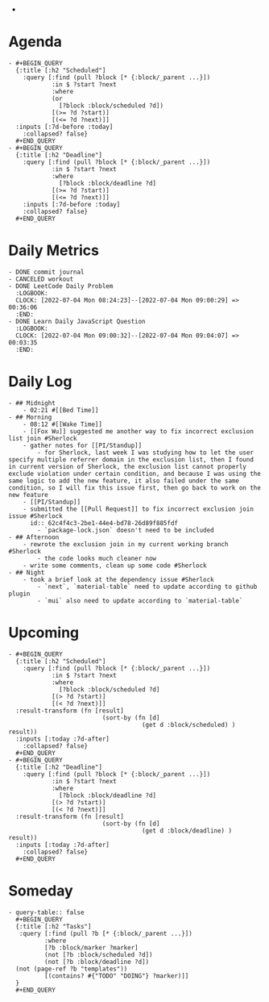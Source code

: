 -
# Agenda
	- #+BEGIN_QUERY
	  {:title [:h2 "Scheduled"]
	    :query [:find (pull ?block [* {:block/_parent ...}])
	            :in $ ?start ?next
	            :where
	            (or
	              [?block :block/scheduled ?d])
	            [(>= ?d ?start)]
	            [(<= ?d ?next)]]
	  :inputs [:7d-before :today]
	    :collapsed? false}
	  #+END_QUERY
	- #+BEGIN_QUERY
	  {:title [:h2 "Deadline"]
	    :query [:find (pull ?block [* {:block/_parent ...}])
	            :in $ ?start ?next
	            :where
	              [?block :block/deadline ?d]
	            [(>= ?d ?start)]
	            [(<= ?d ?next)]]
	    :inputs [:7d-before :today]
	    :collapsed? false}
	  #+END_QUERY
# Daily Metrics
	- DONE commit journal
	- CANCELED workout
	- DONE LeetCode Daily Problem
	  :LOGBOOK:
	  CLOCK: [2022-07-04 Mon 08:24:23]--[2022-07-04 Mon 09:00:29] =>  00:36:06
	  :END:
	- DONE Learn Daily JavaScript Question
	  :LOGBOOK:
	  CLOCK: [2022-07-04 Mon 09:00:32]--[2022-07-04 Mon 09:04:07] =>  00:03:35
	  :END:
# Daily Log
	- ## Midnight
		- 02:21 #[[Bed Time]]
	- ## Morning
		- 08:12 #[[Wake Time]]
		- [[Fox Wu]] suggested me another way to fix incorrect exclusion list join #Sherlock
		- gather notes for [[PI/Standup]]
			- for Sherlock, last week I was studying how to let the user specify multiple referrer domain in the exclusion list, then I found in current version of Sherlock, the exclusion list cannot properly exclude violation under certain condition, and because I was using the same logic to add the new feature, it also failed under the same condition, so I will fix this issue first, then go back to work on the new feature
		- [[PI/Standup]]
		- submitted the [[Pull Request]] to fix incorrect exclusion join issue #Sherlock
		  id:: 62c4f4c3-2be1-44e4-bd78-26d89f885fdf
			- `package-lock.json` doesn't need to be included
	- ## Afternoon
		- rewrote the exclusion join in my current working branch #Sherlock
			- the code looks much cleaner now
		- write some comments, clean up some code #Sherlock
	- ## Night
		- took a brief look at the dependency issue #Sherlock
			- `next`, `material-table` need to update according to github plugin
			- `mui` also need to update according to `material-table`
# Upcoming
	- #+BEGIN_QUERY
	  {:title [:h2 "Scheduled"]
	    :query [:find (pull ?block [* {:block/_parent ...}])
	            :in $ ?start ?next
	            :where
	              [?block :block/scheduled ?d]
	            [(> ?d ?start)]
	            [(< ?d ?next)]]
	  :result-transform (fn [result]
	                          (sort-by (fn [d]
	                                     (get d :block/scheduled) ) result))    
	  :inputs [:today :7d-after]
	    :collapsed? false}
	  #+END_QUERY
	- #+BEGIN_QUERY
	  {:title [:h2 "Deadline"]
	    :query [:find (pull ?block [* {:block/_parent ...}])
	            :in $ ?start ?next
	            :where
	              [?block :block/deadline ?d]
	            [(> ?d ?start)]
	            [(< ?d ?next)]]
	  :result-transform (fn [result]
	                          (sort-by (fn [d]
	                                     (get d :block/deadline) ) result))    
	  :inputs [:today :7d-after]
	    :collapsed? false}
	  #+END_QUERY
# Someday
	- query-table:: false
	  #+BEGIN_QUERY
	  {:title [:h2 "Tasks"]
	   :query [:find (pull ?b [* {:block/_parent ...}])
	          :where
	          [?b :block/marker ?marker]
	          (not [?b :block/scheduled ?d])
	          (not [?b :block/deadline ?d])
	  (not (page-ref ?b "templates"))
	          [(contains? #{"TODO" "DOING"} ?marker)]]
	  }
	  #+END_QUERY